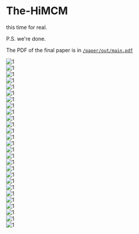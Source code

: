 # The-HiMCM
this time for real.  

P.S. we're done.  

The PDF of the final paper is in [`/paper/out/main.pdf`](https://github.com/akioweh/The-HiMCM/blob/main/paper/out/main.pdf)

![1](png_render/12833_Page_01.png?raw=True)  
![1](png_render/12833_Page_02.png?raw=True)  
![1](png_render/12833_Page_03.png?raw=True)  
![1](png_render/12833_Page_04.png?raw=True)  
![1](png_render/12833_Page_05.png?raw=True)  
![1](png_render/12833_Page_06.png?raw=True)  
![1](png_render/12833_Page_07.png?raw=True)  
![1](png_render/12833_Page_08.png?raw=True)  
![1](png_render/12833_Page_09.png?raw=True)  
![1](png_render/12833_Page_10.png?raw=True)  
![1](png_render/12833_Page_11.png?raw=True)  
![1](png_render/12833_Page_12.png?raw=True)  
![1](png_render/12833_Page_13.png?raw=True)  
![1](png_render/12833_Page_14.png?raw=True)  
![1](png_render/12833_Page_15.png?raw=True)  
![1](png_render/12833_Page_16.png?raw=True)  
![1](png_render/12833_Page_17.png?raw=True)  
![1](png_render/12833_Page_18.png?raw=True)  
![1](png_render/12833_Page_19.png?raw=True)  
![1](png_render/12833_Page_20.png?raw=True)  
![1](png_render/12833_Page_21.png?raw=True)  
![1](png_render/12833_Page_22.png?raw=True)  
![1](png_render/12833_Page_23.png?raw=True)  
![1](png_render/12833_Page_24.png?raw=True)  
![1](png_render/12833_Page_25.png?raw=True)  
![1](png_render/12833_Page_26.png?raw=True)  
![1](png_render/12833_Page_27.png?raw=True)  

